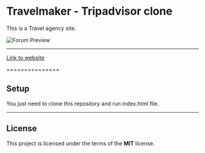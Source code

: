Travelmaker - Tripadvisor clone
============

This is a Travel agency site.

![Forum Preview]()

---

[Link to website]()

===============
## Setup
You just need to clone this repository and run index.html file.


---

## License
This project is licensed under the terms of the **MIT** license.
